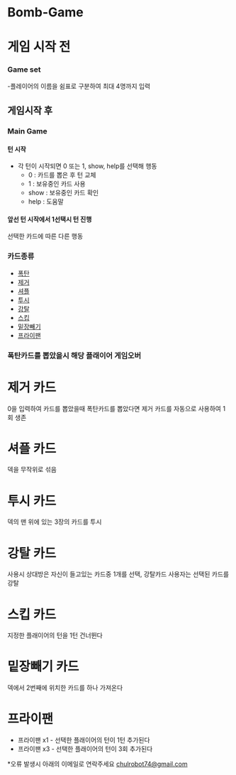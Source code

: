 # Bomb-Game


# **게임 시작 전**

### Game set
-플레이어의 이름을 쉼표로 구분하여 최대 4명까지 입력

## **게임시작 후**
### Main Game

#### 턴 시작
 - 각 턴이 시작되면  0 또는 1, show, help를 선택해 행동
    - 0 : 카드를 뽑은 후 턴 교체
    - 1 : 보유중인 카드 사용
    - show : 보유중인 카드 확인
    - help : 도움말
   
#### 앞선 턴 시작에서 1선택시 턴 진행

선택한 카드에 따른 다른 행동
### 카드종류
  * [폭탄](https://github.com/Dobbyyyyyyyy/Bomb-Game/blob/main/README.md#%ED%8F%AD%ED%83%84%EC%B9%B4%EB%93%9C%EB%A5%BC-%EB%BD%91%EC%95%98%EC%9D%84%EC%8B%9C-%ED%95%B4%EB%8B%B9-%ED%94%8C%EB%9E%98%EC%9D%B4%EC%96%B4-%EA%B2%8C%EC%9E%84%EC%98%A4%EB%B2%84)
  * [제거](https://github.com/Dobbyyyyyyyy/Bomb-Game/blob/main/README.md#%EC%A0%9C%EA%B1%B0-%EC%B9%B4%EB%93%9C)
  * [셔플](https://github.com/Dobbyyyyyyyy/Bomb-Game/blob/main/README.md#%EC%85%94%ED%94%8C-%EC%B9%B4%EB%93%9C)
  * [투시](https://github.com/Dobbyyyyyyyy/Bomb-Game/blob/main/README.md#%ED%88%AC%EC%8B%9C-%EC%B9%B4%EB%93%9C)
  * [강탈](https://github.com/Dobbyyyyyyyy/Bomb-Game/blob/main/README.md#%EA%B0%95%ED%83%88-%EC%B9%B4%EB%93%9C)
  * [스킵](https://github.com/Dobbyyyyyyyy/Bomb-Game/blob/main/README.md#%EC%8A%A4%ED%82%B5-%EC%B9%B4%EB%93%9C)
  * [밑장빼기](https://github.com/Dobbyyyyyyyy/Bomb-Game/blob/main/README.md#%EB%B0%91%EC%9E%A5%EB%B9%BC%EA%B8%B0-%EC%B9%B4%EB%93%9C)
  * [프라이팬](https://github.com/Dobbyyyyyyyy/Bomb-Game/blob/main/README.md#%ED%94%84%EB%9D%BC%EC%9D%B4%ED%8C%AC)
        
   

### 폭탄카드를 뽑았을시 해당 플래이어 게임오버
     
# 제거 카드
  0을 입력하여 카드를 뽑았을때 폭탄카드를 뽑았다면 제거 카드를 자동으로 사용하여 1회 생존

# 셔플 카드
  덱을 무작위로 섞음

# 투시 카드
  덱의 맨 위에 있는 3장의 카드를 투시

# 강탈 카드
  사용시 상대방은 자신이 들고있는 카드중 1개를 선택, 강탈카드 사용자는 선택된 카드를 강탈

# 스킵 카드
  지정한 플래이어의 턴을 1턴 건너뛴다

# 밑장빼기 카드
  덱에서 2번째에 위치한 카드를 하나 가져온다

# 프라이팬
  * 프라이팬 x1 - 선택한 플래이어의 턴이 1턴 추가된다
  * 프라이팬 x3 - 선택한 플래이어의 턴이 3회 추가된다



     
*오류 발생시 아래의 이메일로 연락주세요
chulrobot74@gmail.com
